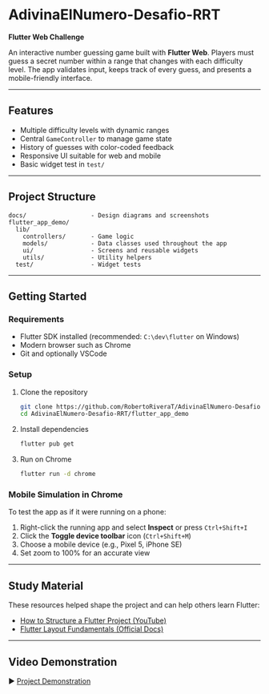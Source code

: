 # AdivinaElNumero-Desafio-RRT  
**Flutter Web Challenge**

An interactive number guessing game built with **Flutter Web**. Players must guess a secret number within a range that changes with each difficulty level. The app validates input, keeps track of every guess, and presents a mobile-friendly interface.

---

## Features

- Multiple difficulty levels with dynamic ranges  
- Central `GameController` to manage game state  
- History of guesses with color-coded feedback  
- Responsive UI suitable for web and mobile  
- Basic widget test in `test/`

---

## Project Structure

```text
docs/                  - Design diagrams and screenshots
flutter_app_demo/
  lib/
    controllers/       - Game logic
    models/            - Data classes used throughout the app
    ui/                - Screens and reusable widgets
    utils/             - Utility helpers
  test/                - Widget tests
```

---

## Getting Started

### Requirements

- Flutter SDK installed (recommended: `C:\dev\flutter` on Windows)  
- Modern browser such as Chrome  
- Git and optionally VSCode  

### Setup

1. Clone the repository

   ```bash
   git clone https://github.com/RobertoRiveraT/AdivinaElNumero-Desafio-RRT.git
   cd AdivinaElNumero-Desafio-RRT/flutter_app_demo
   ```

2. Install dependencies

   ```bash
   flutter pub get
   ```

3. Run on Chrome

   ```bash
   flutter run -d chrome
   ```

### Mobile Simulation in Chrome

To test the app as if it were running on a phone:

1. Right-click the running app and select **Inspect** or press `Ctrl+Shift+I`  
2. Click the **Toggle device toolbar** icon (`Ctrl+Shift+M`)  
3. Choose a mobile device (e.g., Pixel 5, iPhone SE)  
4. Set zoom to 100% for an accurate view  

---

## Study Material

These resources helped shape the project and can help others learn Flutter:

- [How to Structure a Flutter Project (YouTube)](https://www.youtube.com/watch?v=8sAyPDLorek&t=3s)  
- [Flutter Layout Fundamentals (Official Docs)](https://docs.flutter.dev/get-started/fundamentals/layout#understanding-layout-in-flutter)

---

## Video Demonstration

▶️ [Project Demonstration](https://drive.google.com/file/d/1yknblM6vfuxDzgTI5FADm1ckjAiY3YUX/view?usp=sharing)
